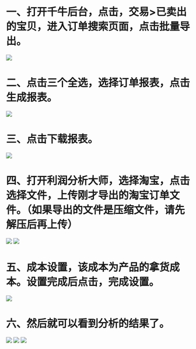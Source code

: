 # 一、打开千牛后台，点击，交易>已卖出的宝贝，进入订单搜索页面，点击批量导出。
![](https://picgo.dalualex.cn/20240915194421.png)
# 二、点击三个全选，选择订单报表，点击生成报表。
![](https://picgo.dalualex.cn/20240915194643.png)
# 三、点击下载报表。
![](https://picgo.dalualex.cn/20240915194805.png)
# 四、打开利润分析大师，选择淘宝，点击选择文件，上传刚才导出的淘宝订单文件。（如果导出的文件是压缩文件，请先解压后再上传）
![](https://picgo.dalualex.cn/20240915195323.png)
![](https://picgo.dalualex.cn/20240915195418.png)
# 五、成本设置，该成本为产品的拿货成本。设置完成后点击，完成设置。
![](https://picgo.dalualex.cn/20240915195726.png)
# 六、然后就可以看到分析的结果了。
![](https://picgo.dalualex.cn/20240915200051.png)
![](https://picgo.dalualex.cn/20240915200122.png)
![](https://picgo.dalualex.cn/20240915200229.png)